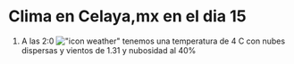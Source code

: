 # Clima en Celaya,mx en el dia 15

1. A las 2:0 !["icon weather"](http://openweathermap.org/img/w/03n.png) tenemos una temperatura de 4 C con nubes dispersas y  vientos de 1.31 y nubosidad al 40%
